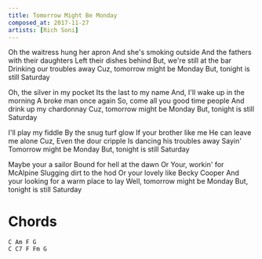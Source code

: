 ```yaml
---
title: Tomorrow Might Be Monday
composed_at: 2017-11-27
artists: [Rich Soni]
---
```


Oh the waitress hung her apron
And she's smoking outside
And the fathers with their daughters
Left their dishes behind
But, we're still at the bar
Drinking our troubles away
Cuz, tomorrow might be Monday
But, tonight is still Saturday

Oh, the silver in my pocket
Its the last to my name
And, I'll wake up in the morning
A broke man once again
So, come all you good time people
And drink up my chardonnay
Cuz, tomorrow might be Monday
But, tonight is still Saturday

I'll play my fiddle
By the snug turf glow
If your brother like me
He can leave me alone
Cuz, Even the dour cripple
Is dancing his troubles away
Sayin' Tomorrow might be Monday
But, tonight is still Saturday

Maybe your a sailor
Bound for hell at the dawn
Or Your, workin' for McAlpine
Slugging dirt to the hod
Or your lovely like Becky Cooper
And your looking for a warm place to lay
Well, tomorrow might be Monday
But, tonight is still Saturday

# Chords

```
C Am F G
C C7 F Fm G
```
